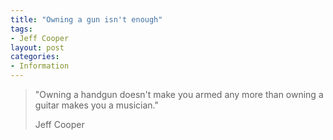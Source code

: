 ```yaml
---
title: "Owning a gun isn't enough"
tags:
- Jeff Cooper
layout: post
categories:
- Information
---
```


> "Owning a handgun doesn't make you armed any more than owning a guitar makes you a musician."
>
> Jeff Cooper
